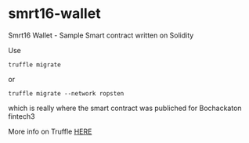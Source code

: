 # smrt16-wallet
Smrt16 Wallet - Sample Smart contract written on Solidity 

Use

```
truffle migrate
```

or


```
truffle migrate --network ropsten
```

which is really where the smart contract was publiched for Bochackaton fintech3

More info on Truffle [HERE](https://www.trufflesuite.com/docs/truffle/reference/truffle-commands)